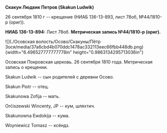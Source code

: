 **Скакун Людвик Петров (Skakun Ludwik)**

26 сентября 1810 г -- крещение (НИАБ 136-13-893, лист 78об, №44/1810-р
(ориг)).

**НИАБ 136-13-894:** Лист 78об. **Метрическая запись №44/1810-р
(ориг).**

![](./Осовская волость/Осово/Скакуны/Пётр Зося/media/37a6cbd4b070ddc1478ac332113eec66fbb448db.png){width="6.496527777777778in"
height="0.9863134295713036in"}

Осовская Покровская церковь. 26 сентября 1810 года. Метрическая запись о
крещении.

Skakun Ludwik -- сын родителей с деревни Осовo.

Skakun Piotr -- отец.

Skakunowa Zofija -- мать.

Orćiszewski Wincenty, JP -- кум, шляхтич.

Skakunowna Ewdokija -- кума.

Woyniewicz Tomasz -- ксёндз.
